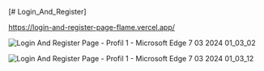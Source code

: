 [# Login_And_Register]

https://login-and-register-page-flame.vercel.app/ 

![Login And Register Page - Profil 1 - Microsoft​ Edge 7 03 2024 01_03_02](https://github.com/muslumhanerol/login_and_register_page/assets/132482365/8bccb4ed-8b1a-4690-941d-6fbbf65a1cc9)

![Login And Register Page - Profil 1 - Microsoft​ Edge 7 03 2024 01_03_12](https://github.com/muslumhanerol/login_and_register_page/assets/132482365/71cbdd1f-58d7-4441-bb25-5badfee7c6f7)

